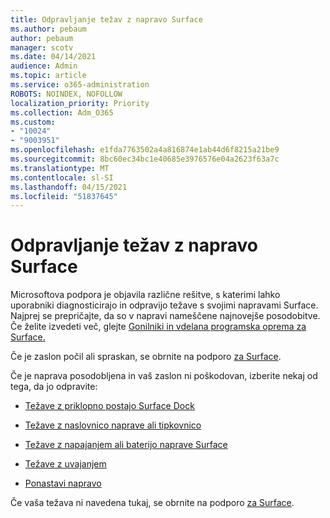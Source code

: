 ```yaml
---
title: Odpravljanje težav z napravo Surface
ms.author: pebaum
author: pebaum
manager: scotv
ms.date: 04/14/2021
audience: Admin
ms.topic: article
ms.service: o365-administration
ROBOTS: NOINDEX, NOFOLLOW
localization_priority: Priority
ms.collection: Adm_O365
ms.custom:
- "10024"
- "9003951"
ms.openlocfilehash: e1fda7763502a4a816874e1ab44d6f8215a21be9
ms.sourcegitcommit: 8bc60ec34bc1e40685e3976576e04a2623f63a7c
ms.translationtype: MT
ms.contentlocale: sl-SI
ms.lasthandoff: 04/15/2021
ms.locfileid: "51837645"
---
```

# <a name="troubleshoot-surface"></a>Odpravljanje težav z napravo Surface

Microsoftova podpora je objavila različne rešitve, s katerimi lahko uporabniki diagnosticirajo in odpravijo težave s svojimi napravami Surface. Najprej se prepričajte, da so v napravi nameščene najnovejše posodobitve. Če želite izvedeti več, glejte [Gonilniki in vdelana programska oprema za Surface.](https://docs.microsoft.com/surface/support-solutions-surface#surface-drivers-and-firmware)

Če je zaslon počil ali spraskan, se obrnite na podporo [za Surface](https://docs.microsoft.com/surface/contact-surface-support?tabs=online).

Če je naprava posodobljena in vaš zaslon ni poškodovan, izberite nekaj od tega, da jo odpravite:
 
- [Težave z priklopno postajo Surface Dock](https://docs.microsoft.com/surface/support-solutions-surface#surface-dock-issues)
 
- [Težave z naslovnico naprave ali tipkovnico](https://support.microsoft.com/sbs/surface/troubleshoot-your-surface-type-cover-or-keyboard-5b7ed1a7-bedd-5164-94a7-87f8e95df3fe?)
 
- [Težave z napajanjem ali baterijo naprave Surface](https://docs.microsoft.com/surface/support-solutions-surface#surface-power-or-battery-issues)
 
- [Težave z uvajanjem](https://docs.microsoft.com/surface/support-solutions-surface#deployment-issues)
 
- [Ponastavi napravo](https://docs.microsoft.com/surface/support-solutions-surface#reset-device)

Če vaša težava ni navedena tukaj, se obrnite na podporo [za Surface](https://docs.microsoft.com/surface/contact-surface-support?tabs=online).

